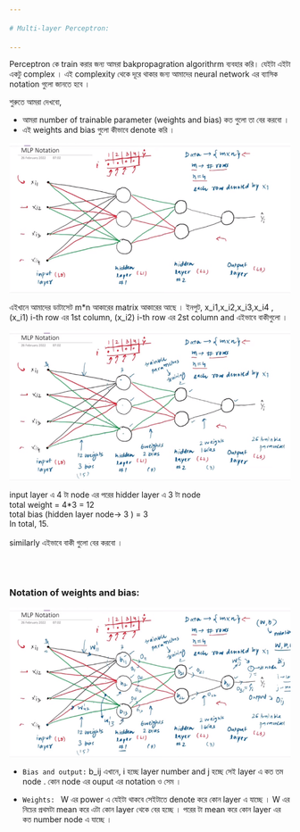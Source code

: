 ```yaml
---

# Multi-layer Perceptron:

---
```


Perceptron কে train করার জন্য আমরা bakpropagration algorithrm ব্যবহার করি।  যেইটা এইটা একটু complex । এই complexity থেকে দূরে থাকার জন্য আমাদের neural network এর  ব্যাসিক notation গুলো জানতে হবে । 

শুরুতে আমরা দেখবো, 
- আমরা number of trainable parameter (weights and bias) কত গুলো তা বের করবো । 
- এই weights and bias গুলো কীভাবে denote করি । 

![Alt text](img/image-30.png)

এইখানে আমাদের ডাটাসেট m*n আকারের matrix  আকারের আছে । ইনপুট, x_i1,x_i2,x_i3,x_i4 , (x_i1) i-th row এর 1st column, (x_i2) i-th row এর 2st column and এইভাবে বাকীগুলো । 

![Alt text](img/image-31.png)

input layer এ 4 টা node এর পরের hidder layer এ 3 টা node <br>
total weight = 4*3 = 12  <br>
total bias (hidden layer node-> 3 ) = 3  <br>
In total, 15. <br>
<br>
similarly এইভাবে বাকী গুলো বের করবো ।  

<br> <br>

### Notation of weights and bias:

![Alt text](img/image-32.png)

- `Bias and output:` b_ij এখানে,  i হচ্ছে layer number and j হচ্ছে সেই layer এ কত তম node . কোন node এর ouput এর notation ও সেম । 

- `Weights: ` W এর power এ যেইটা থাকবে সেইটাতে denote করে কোন layer এ যাচ্ছে । W এর নিচের প্রথমটা mean করে এটা কোন layer থেকে বের হচ্ছে । পরের টা mean করে কোন layer এর কত number node এ যাচ্ছে । 


